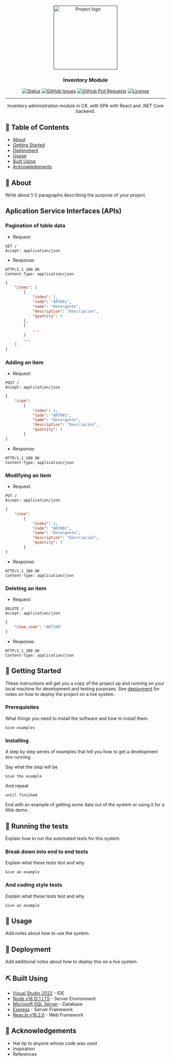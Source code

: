 
<p align="center">
  <a href="" rel="noopener">
 <img width=200px height=200px src="https://i.imgur.com/6wj0hh6.jpg" alt="Project logo"></a>
</p>

<h3 align="center">Inventory Module</h3>

<div align="center">

  [![Status](https://img.shields.io/badge/status-active-success.svg)]() 
  [![GitHub Issues](https://img.shields.io/github/issues/kylelobo/The-Documentation-Compendium.svg)](https://github.com/kylelobo/The-Documentation-Compendium/issues)
  [![GitHub Pull Requests](https://img.shields.io/github/issues-pr/kylelobo/The-Documentation-Compendium.svg)](https://github.com/kylelobo/The-Documentation-Compendium/pulls)
  [![License](https://img.shields.io/badge/license-MIT-blue.svg)](/LICENSE)

</div>

---

<p align="center"> 
Inventory administration module in C#, with SPA with React and .NET Core backend.
    <br> 
</p>

## 📝 Table of Contents
- [About](#about)
- [Getting Started](#getting_started)
- [Deployment](#deployment)
- [Usage](#usage)
- [Built Using](#built_using)
- [Acknowledgments](#acknowledgement)

## 🧐 About <a name = "about"></a>
Write about 1-2 paragraphs describing the purpose of your project.

## Aplication Service Interfaces (APIs)

### Pagination of table data

- Request:
```
GET /
Accept: application/json
```
- Response:
```
HTTP/1.1 200 OK
Content-Type: application/json
```
```json
{
    "items": [
        {
            "index": 1,
            "code": "ART001",
            "name": "Detergente",
            "description": "Descripción",
            "quantity": 3
        },
        {
            ...
        }
        ...
    ]
}
```

### Adding an item

- Request:
```
POST /
Accept: application/json
```
```json
{
    "item": 
        {
            "index": 1,
            "code": "ART001",
            "name": "Detergente",
            "description": "Descripción",
            "quantity": 3
        }
}
```

- Response:
```
HTTP/1.1 200 OK
Content-Type: application/json
```
### Modifying an item

- Request:
```
PUT /
Accept: application/json
```
```json
{
    "item": 
        {
            "index": 1,
            "code": "ART001",
            "name": "Detergente",
            "description": "Descripción",
            "quantity": 3
        }
}
```

- Response:
```
HTTP/1.1 200 OK
Content-Type: application/json
```
### Deleting an item

- Request:
```
DELETE /
Accept: application/json
```
```json
{
    "item_code": "ART100"
}
```

- Response:
```
HTTP/1.1 200 OK
Content-Type: application/json
```


## 🏁 Getting Started <a name = "getting_started"></a>
These instructions will get you a copy of the project up and running on your local machine for development and testing purposes. See [deployment](#deployment) for notes on how to deploy the project on a live system.

### Prerequisites
What things you need to install the software and how to install them.

```
Give examples
```

### Installing
A step by step series of examples that tell you how to get a development env running.

Say what the step will be

```
Give the example
```

And repeat

```
until finished
```

End with an example of getting some data out of the system or using it for a little demo.

## 🔧 Running the tests <a name = "tests"></a>
Explain how to run the automated tests for this system.

### Break down into end to end tests
Explain what these tests test and why

```
Give an example
```

### And coding style tests
Explain what these tests test and why

```
Give an example
```

## 🎈 Usage <a name="usage"></a>
Add notes about how to use the system.

## 🚀 Deployment <a name = "deployment"></a>
Add additional notes about how to deploy this on a live system.

## ⛏️ Built Using <a name = "built_using"></a>
- [Visual Studio 2022](https://visualstudio.microsoft.com/vs/) - IDE
- [Node v18.12.1 LTS](https://nodejs.org/en/) - Server Environment
- [Microsoft SQL Server](https://www.microsoft.com/en-us/sql-server/sql-server-2019) - Database
- [Express](https://expressjs.com/) - Server Framework
- [ReacJs v18.2.0](https://vuejs.org/) - Web Framework


## 🎉 Acknowledgements <a name = "acknowledgement"></a>
- Hat tip to anyone whose code was used
- Inspiration
- References

